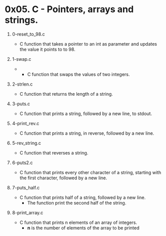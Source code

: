 # 0x05. C - Pointers, arrays and strings.

1. 0-reset_to_98.c
   - C function that takes a pointer to an int as parameter and updates the value it points to to 98.

2. 1-swap.c
   - - C function that swaps the values of two integers.

3. 2-strlen.c
   - C function that returns the length of a string.

4. 3-puts.c
   - C function that prints a string, followed by a new line, to stdout.

5. 4-print_rev.c
   - C function that prints a string, in reverse, followed by a new line.

6. 5-rev_string.c
   - C function that reverses a string.

7. 6-puts2.c
   - C function that prints every other character of a string, starting with the first character, followed by a new line.

8. 7-puts_half.c
   - C function that prints half of a string, followed by a new line.
     - The function print the second half of the string.

9. 8-print_array.c
   - C function that prints n elements of an array of integers.
     - **n** is the number of elements of the array to be printed

